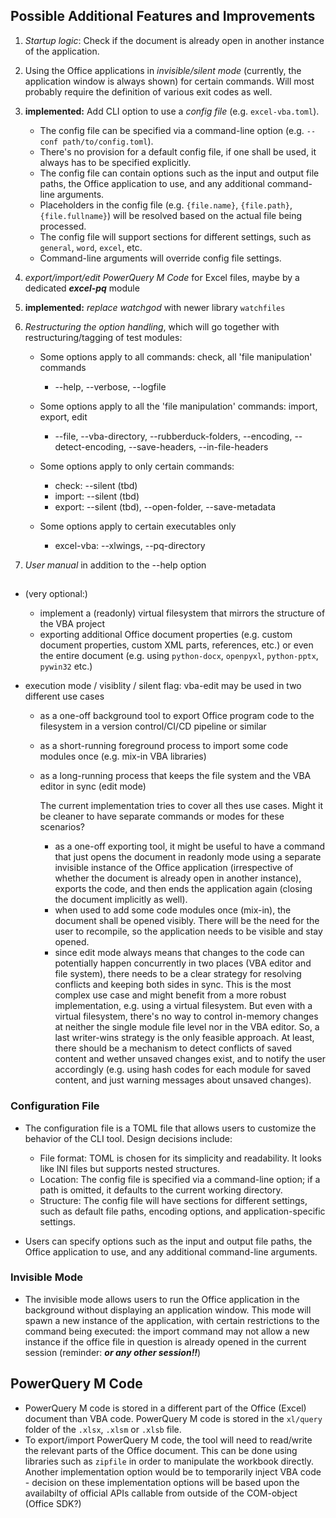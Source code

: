 ## Possible Additional Features and Improvements

1. _Startup logic_: Check if the document is already open in another instance of the application.

2. Using the Office applications in _invisible/silent mode_ (currently, the application window is always shown) for certain commands. Will most probably require the definition of various exit codes as well.

3. **implemented:** Add CLI option to use a _config file_ (e.g. `excel-vba.toml`).
   - The config file can be specified via a command-line option (e.g. `--conf path/to/config.toml`).
   - There's no provision for a default config file, if one shall be used, it always has to be specified explicitly.
   - The config file can contain options such as the input and output file paths, the Office application to use, and any additional command-line arguments.
   - Placeholders in the config file (e.g. `{file.name}`, `{file.path}`, `{file.fullname}`) will be resolved based on the actual file being processed.
   - The config file will support sections for different settings, such as `general`, `word`, `excel`, etc.
   - Command-line arguments will override config file settings.

4. _export/import/edit PowerQuery M Code_ for Excel files, maybe by a dedicated _**excel-pq**_ module

5. **implemented:** _replace watchgod_ with newer library `watchfiles`

6. _Restructuring the option handling_, which will go together with restructuring/tagging of test modules:
   - Some options apply to all commands: check, all 'file manipulation' commands
      - --help, --verbose, --logfile
   - Some options apply to all the 'file manipulation' commands: import, export, edit
      - --file, --vba-directory, --rubberduck-folders, --encoding, --detect-encoding, --save-headers, --in-file-headers
   - Some options apply to only certain commands:
      - check: --silent (tbd)
      - import: --silent (tbd)
      - export: --silent (tbd), --open-folder, --save-metadata

   - Some options apply to certain executables only
      - excel-vba: --xlwings, --pq-directory

7. _User manual_ in addition to the --help option


##
- (very optional:)
    - implement a (readonly) virtual filesystem that mirrors the structure of the VBA project
    - exporting additional Office document properties (e.g. custom document properties, custom XML parts, references, etc.) or even the entire document (e.g. using `python-docx`, `openpyxl`, `python-pptx`, `pywin32` etc.)

- execution mode / visiblity / silent flag: vba-edit may be used in two different use cases
  - as a one-off background tool to export Office program code to the filesystem in a version control/CI/CD pipeline or similar
  - as a short-running foreground process to import some code modules once (e.g. mix-in VBA libraries)
  - as a long-running process that keeps the file system and the VBA editor in sync (edit mode)
  
    The current implementation tries to cover all thes use cases. Might it be cleaner to have separate commands or modes for these scenarios?

    - as a one-off exporting tool, it might be useful to have a command that just opens the document in readonly mode using a separate invisible instance of the Office application (irrespective of whether the document is already open in another instance), exports the code, and then ends the application again (closing the document implicitly as well).
    - when used to add some code modules once (mix-in), the document shall be opened visibly. There will be the need for the user to recompile, so the application needs to be visible and stay opened.
    - since edit mode always means that changes to the code can potentially happen concurrently in two places (VBA editor and file system), there needs to be a clear strategy for resolving conflicts and keeping both sides in sync. This is the most complex use case and might benefit from a more robust implementation, e.g. using a virtual filesystem. But even with a virtual filesystem, there's no way to control in-memory changes at neither the single module file level nor in the VBA editor. So, a last writer-wins strategy is the only feasible approach. At least, there should be a mechanism to detect conflicts of saved content and wether unsaved changes exist, and to notify the user accordingly (e.g. using hash codes for each module for saved content, and just warning messages about unsaved changes).

### Configuration File

- The configuration file is a TOML file that allows users to customize the behavior of the CLI tool. Design decisions include:
  - File format: TOML is chosen for its simplicity and readability. It looks like INI files but supports nested structures.
  - Location: The config file is specified via a command-line option; if a path is omitted, it defaults to the current working directory.
  - Structure: The config file will have sections for different settings, such as default file paths, encoding options, and application-specific settings.

- Users can specify options such as the input and output file paths, the Office application to use, and any additional command-line arguments.

### Invisible Mode

- The invisible mode allows users to run the Office application in the background without displaying an application window. This mode will spawn a new instance of the application, with certain restrictions to the command being executed: the import command may not allow a new instance if the office file in question is already opened in the current session (reminder: _**or any other session!!**_)

## PowerQuery M Code

- PowerQuery M code is stored in a different part of the Office (Excel) document than VBA code. PowerQuery M code is stored in the `xl/query` folder of the `.xlsx`, `.xlsm` or `.xlsb` file.
- To export/import PowerQuery M code, the tool will need to read/write the relevant parts of the Office document. This can be done using libraries such as `zipfile` in order to manipulate the workbook directly. Another implementation option would be to temporarily inject VBA code - decision on these implementation options will be based upon the availabilty of official APIs callable from outside of the COM-object (Office SDK?) 

